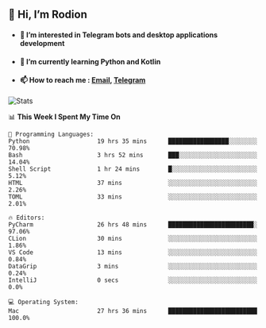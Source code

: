 ## 👋 Hi, I’m Rodion
- #### 👀 I’m interested in Telegram bots and desktop applications development
- #### 🌱 I’m currently learning Python and Kotlin
- #### 📫 How to reach me : [Email](mailto:me@lavn.ml), [Telegram](https://t.me/fast_geek)

![Stats](https://github-readme-stats.vercel.app/api?username=fast-geek&show_icons=true&theme=react&hide=issues&count_private=true&layout=compact)


<!--START_SECTION:waka-->
📊 **This Week I Spent My Time On** 

```text
💬 Programming Languages: 
Python                   19 hrs 35 mins      █████████████████░░░░░░░░   70.98% 
Bash                     3 hrs 52 mins       ███░░░░░░░░░░░░░░░░░░░░░░   14.04% 
Shell Script             1 hr 24 mins        █░░░░░░░░░░░░░░░░░░░░░░░░   5.12% 
HTML                     37 mins             ░░░░░░░░░░░░░░░░░░░░░░░░░   2.26% 
TOML                     33 mins             ░░░░░░░░░░░░░░░░░░░░░░░░░   2.01%

🔥 Editors: 
PyCharm                  26 hrs 48 mins      ████████████████████████░   97.06% 
CLion                    30 mins             ░░░░░░░░░░░░░░░░░░░░░░░░░   1.86% 
VS Code                  13 mins             ░░░░░░░░░░░░░░░░░░░░░░░░░   0.84% 
DataGrip                 3 mins              ░░░░░░░░░░░░░░░░░░░░░░░░░   0.24% 
IntelliJ                 0 secs              ░░░░░░░░░░░░░░░░░░░░░░░░░   0.0%

💻 Operating System: 
Mac                      27 hrs 36 mins      █████████████████████████   100.0%

```


<!--END_SECTION:waka-->
